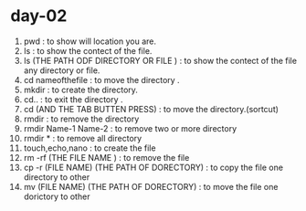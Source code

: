 # day-02
1. pwd : to show will location you are.
2. ls : to show the contect of the file.
3. ls (THE PATH ODF DIRECTORY OR FILE ) : to show the contect of the file any directory or file. 
4. cd nameofthefile : to move the directory . 
5. mkdir : to create the directory.
6. cd.. : to exit the directory .
7. cd (AND THE TAB BUTTEN PRESS) : to move the directory.(sortcut)
8. rmdir : to remove the directory
9. rmdir Name-1 Name-2 : to remove two or more directory
10. rmdir * : to remove all directory
11. touch,echo,nano : to create the file
12. rm -rf (THE FILE NAME ) : to remove the file
13. cp -r (FILE NAME) (THE PATH OF DORECTORY) : to copy the file one directory to other
14. mv (FILE NAME) (THE PATH OF DORECTORY) : to move the file one dorictory to other
